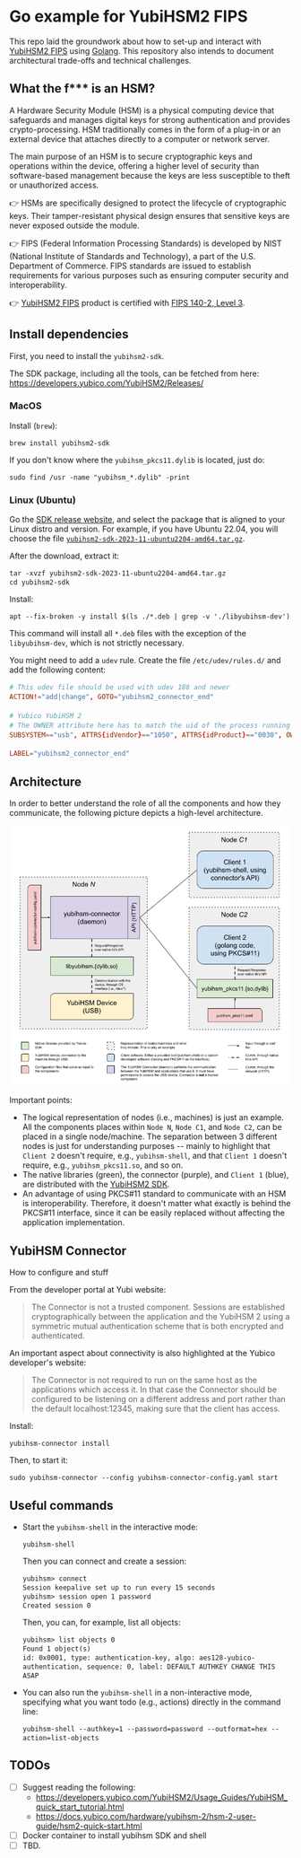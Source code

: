# Go example for YubiHSM2 FIPS

This repo laid the groundwork about how to set-up and interact with [YubiHSM2 FIPS](https://www.yubico.com/products/hardware-security-module/) using [Golang](https://go.dev/). This repository also intends to document architectural trade-offs and technical challenges.

 ## What the f*** is an HSM?

A Hardware Security Module (HSM) is a physical computing device that safeguards and manages digital keys for strong authentication and provides crypto-processing. HSM traditionally comes in the form of a plug-in or an external device that attaches directly to a computer or network server.

The main purpose of an HSM is to secure cryptographic keys and operations within the device, offering a higher level of security than software-based management because the keys are less susceptible to theft or unauthorized access.

👉 HSMs are specifically designed to protect the lifecycle of cryptographic keys. Their tamper-resistant physical design ensures that sensitive keys are never exposed outside the module.

👉 FIPS (Federal Information Processing Standards) is developed by NIST (National Institute of Standards and Technology), a part of the U.S. Department of Commerce. FIPS standards are issued to establish requirements for various purposes such as ensuring computer security and interoperability.

👉 [YubiHSM2 FIPS](https://www.yubico.com/products/hardware-security-module/) product is certified with [FIPS 140-2, Level 3](https://en.wikipedia.org/wiki/FIPS_140-2).

## Install dependencies

First, you need to install the `yubihsm2-sdk`.

The SDK package, including all the tools, can be fetched from here: https://developers.yubico.com/YubiHSM2/Releases/

### MacOS

Install (`brew`):

```shell
brew install yubihsm2-sdk
```

If you don't know where the `yubihsm_pkcs11.dylib` is located, just do:

```shell
sudo find /usr -name "yubihsm_*.dylib" -print
```

### Linux (Ubuntu)

Go the [SDK release website](https://developers.yubico.com/YubiHSM2/Releases/), and select the package that is aligned to your Linux distro and version. For example, if you have Ubuntu 22.04, you will choose the file [`yubihsm2-sdk-2023-11-ubuntu2204-amd64.tar.gz`](https://developers.yubico.com/YubiHSM2/Releases/yubihsm2-sdk-2023-11-ubuntu2204-amd64.tar.gz).

After the download, extract it:

```shell
tar -xvzf yubihsm2-sdk-2023-11-ubuntu2204-amd64.tar.gz
cd yubihsm2-sdk
```

Install:

```
apt --fix-broken -y install $(ls ./*.deb | grep -v './libyubihsm-dev')
```

This command will install all `*.deb` files with the exception of the `libyubihsm-dev`, which is not strictly necessary.

You might need to add a `udev` rule. Create the file `/etc/udev/rules.d/` and add the following content:

```conf
# This udev file should be used with udev 188 and newer
ACTION!="add|change", GOTO="yubihsm2_connector_end"

# Yubico YubiHSM 2
# The OWNER attribute here has to match the uid of the process running the Connector
SUBSYSTEM=="usb", ATTRS{idVendor}=="1050", ATTRS{idProduct}=="0030", OWNER="yubihsm-connector"

LABEL="yubihsm2_connector_end"
```


## Architecture

In order to better understand the role of all the components and how they communicate, the following picture depicts a high-level architecture.

![Architecture Diagram](./docs/yubihsm-architecture.png)

Important points:

* The logical representation of nodes (i.e., machines) is just an example. All the components places within `Node N`, `Node C1`, and `Node C2`, can be placed in a single node/machine. The separation between 3 different nodes is just for understanding purposes -- mainly to highlight that `Client 2` doesn't require, e.g., `yubihsm-shell`, and that `Client 1` doesn't require, e.g., `yubihsm_pkcs11.so`, and so on.
* The native libraries (green), the connector (purple), and `Client 1` (blue), are distributed with the [YubiHSM2 SDK](https://developers.yubico.com/YubiHSM2/Releases/).
* An advantage of using PKCS#11 standard to communicate with an HSM is interoperability. Therefore, it doesn't matter what exactly is behind the PKCS#11 interface, since it can be easily replaced without affecting the application implementation.

## YubiHSM Connector

How to configure and stuff

From the developer portal at Yubi website:

> The Connector is not a trusted component. Sessions are established cryptographically between the application and the YubiHSM 2 using a symmetric mutual authentication scheme that is both encrypted and authenticated.

An important aspect about connectivity is also highlighted at the Yubico developer's website:

> The Connector is not required to run on the same host as the applications which access it. In that case the Connector should be configured to be listening on a different address and port rather than the default localhost:12345, making sure that the client has access.

Install:

```shell
yubihsm-connector install
```

Then, to start it:

```shell
sudo yubihsm-connector --config yubihsm-connector-config.yaml start
```

## Useful commands

* Start the `yubihsm-shell` in the interactive mode:

  ```shell
  yubihsm-shell
  ```

  Then you can connect and create a session:

  ```
  yubihsm> connect
  Session keepalive set up to run every 15 seconds
  yubihsm> session open 1 password
  Created session 0
  ```

  Then, you can, for example, list all objects:

  ```
  yubihsm> list objects 0
  Found 1 object(s)
  id: 0x0001, type: authentication-key, algo: aes128-yubico-authentication, sequence: 0, label: DEFAULT AUTHKEY CHANGE THIS ASAP
  ```

* You can also run the `yubihsm-shell` in a non-interactive mode, specifying what you want todo (e.g., actions) directly in the command line:

  ```shell
  yubihsm-shell --authkey=1 --password=password --outformat=hex --action=list-objects
  ```

## TODOs

- [ ] Suggest reading the following:
  - https://developers.yubico.com/YubiHSM2/Usage_Guides/YubiHSM_quick_start_tutorial.html
  - https://docs.yubico.com/hardware/yubihsm-2/hsm-2-user-guide/hsm2-quick-start.html
- [ ] Docker container to install yubihsm SDK and shell
- [ ] TBD.